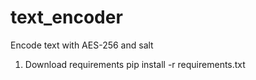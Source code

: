 # text_encoder
Encode text with AES-256 and salt

1) Download requirements
pip install -r requirements.txt
